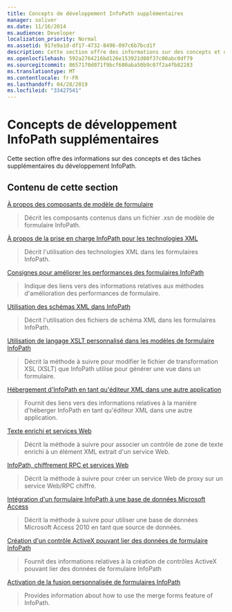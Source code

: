 ```yaml
---
title: Concepts de développement InfoPath supplémentaires
manager: soliver
ms.date: 11/16/2014
ms.audience: Developer
localization_priority: Normal
ms.assetid: 917e9a1d-df17-4732-8496-097c6b7bcd1f
description: Cette section offre des informations sur des concepts et des tâches supplémentaires du développement InfoPath.
ms.openlocfilehash: 592a2764216bd126e153921d08f37c00abc0df79
ms.sourcegitcommit: 8657170d071f9bcf680aba50b9c07f2a4fb82283
ms.translationtype: MT
ms.contentlocale: fr-FR
ms.lasthandoff: 04/28/2019
ms.locfileid: "33427541"
---
```

# <a name="additional-infopath-development-concepts"></a>Concepts de développement InfoPath supplémentaires

Cette section offre des informations sur des concepts et des tâches supplémentaires du développement InfoPath.
  
## <a name="in-this-section"></a>Contenu de cette section

[À propos des composants de modèle de formulaire](about-form-template-components.md)
  
> Décrit les composants contenus dans un fichier .xsn de modèle de formulaire InfoPath.
    
[À propos de la prise en charge InfoPath pour les technologies XML](about-infopath-support-for-xml-technologies.md)
  
> Décrit l'utilisation des technologies XML dans les formulaires InfoPath.
    
[Consignes pour améliorer les performances des formulaires InfoPath](guidelines-for-improving-the-performance-of-infopath-forms.md)
  
> Indique des liens vers des informations relatives aux méthodes d'amélioration des performances de formulaire.
    
[Utilisation des schémas XML dans InfoPath](working-with-xml-schemas-in-infopath.md)
  
> Décrit l'utilisation des fichiers de schéma XML dans les formulaires InfoPath.
    
[Utilisation de langage XSLT personnalisé dans les modèles de formulaire InfoPath](using-custom-xslt-in-infopath-form-templates.md)
  
> Décrit la méthode à suivre pour modifier le fichier de transformation XSL (XSLT) que InfoPath utilise pour générer une vue dans un formulaire.
    
[Hébergement d'InfoPath en tant qu'éditeur XML dans une autre application](hosting-infopath-as-an-xml-editor-in-another-application.md)
  
> Fournit des liens vers des informations relatives à la manière d'héberger InfoPath en tant qu'éditeur XML dans une autre application.
    
[Texte enrichi et services Web](rich-text-and-web-services.md)
  
> Décrit la méthode à suivre pour associer un contrôle de zone de texte enrichi à un élément XML extrait d'un service Web.
    
[InfoPath, chiffrement RPC et services Web](infopath-rpc-encoding-and-web-services.md)
  
> Décrit la méthode à suivre pour créer un service Web de proxy sur un service Web/RPC chiffré.
    
[Intégration d'un formulaire InfoPath à une base de données Microsoft Access](integrate-an-infopath-form-with-a-microsoft-access-database.md)
  
> Décrit la méthode à suivre pour utiliser une base de données Microsoft Access 2010 en tant que source de données.
    
[Création d'un contrôle ActiveX pouvant lier des données de formulaire InfoPath](create-an-activex-control-that-can-bind-to-infopath-form-data.md)
  
> Fournit des informations relatives à la création de contrôles ActiveX pouvant lier des données de formulaire InfoPath
    
[Activation de la fusion personnalisée de formulaires InfoPath](enable-custom-merging-of-infopath-forms.md)
  
> Provides information about how to use the merge forms feature of InfoPath.
    

